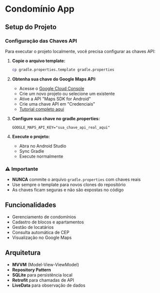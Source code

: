 # Condomínio App

## Setup do Projeto

### Configuração das Chaves API

Para executar o projeto localmente, você precisa configurar as chaves API:

1. **Copie o arquivo template:**
   ```bash
   cp gradle.properties.template gradle.properties
   ```

2. **Obtenha sua chave do Google Maps API:**
    - Acesse o [Google Cloud Console](https://console.cloud.google.com/)
    - Crie um novo projeto ou selecione um existente
    - Ative a API "Maps SDK for Android"
    - Crie uma chave API em "Credenciais"
    - [Tutorial completo aqui](https://developers.google.com/maps/documentation/android-sdk/get-api-key)

3. **Configure sua chave no gradle.properties:**
   ```properties
   GOOGLE_MAPS_API_KEY="sua_chave_api_real_aqui"
   ```

4. **Execute o projeto:**
    - Abra no Android Studio
    - Sync Gradle
    - Execute normalmente

### ⚠️ Importante
- **NUNCA** commite o arquivo `gradle.properties` com chaves reais
- Use sempre o template para novos clones do repositório
- As chaves ficam seguras e não são expostas no código

## Funcionalidades

- Gerenciamento de condomínios
- Cadastro de blocos e apartamentos
- Gestão de locatários
- Consulta automática de CEP
- Visualização no Google Maps

## Arquitetura

- **MVVM** (Model-View-ViewModel)
- **Repository Pattern**
- **SQLite** para persistência local
- **Retrofit** para chamadas de API
- **LiveData** para observação de dados